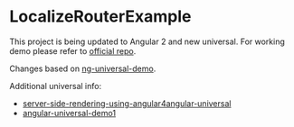 # LocalizeRouterExample

This project is being updated to Angular 2 and new universal. For working demo please refer to [official repo](https://github.com/Greentube/localize-router/tree/master/demo/cli).

Changes based on [ng-universal-demo](https://github.com/FrozenPandaz/ng-universal-demo).

Additional universal info:

- [server-side-rendering-using-angular4angular-universal](https://stackoverflow.com/questions/44644097/server-side-rendering-using-angular4angular-universal)
- [angular-universal-demo1](https://github.com/doggy8088/angular-universal-demo1)
